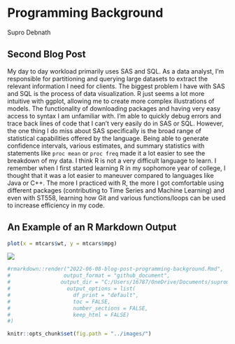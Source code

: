 Programming Background
================
Supro Debnath

## Second Blog Post

My day to day workload primarily uses SAS and SQL. As a data analyst,
I’m responsible for partitioning and querying large datasets to extract
the relevant information I need for clients. The biggest problem I have
with SAS and SQL is the process of data visualization. R just seems a
lot more intuitive with ggplot, allowing me to create more complex
illustrations of models. The functionality of downloading packages and
having very easy access to syntax I am unfamiliar with. I’m able to
quickly debug errors and trace back lines of code that I can’t very
easily do in SAS or SQL. However, the one thing I do miss about SAS
specifically is the broad range of statistical capabilities offered by
the language. Being able to generate confidence intervals, various
estimates, and summary statistics with statements like `proc mean` or
`proc freq` made it a lot easier to see the breakdown of my data. I
think R is not a very difficult language to learn. I remember when I
first started learning R in my sophomore year of college, I thought that
it was a lot easier to maneuver compared to languages like Java or C++.
The more I practiced with R, the more I got comfortable using different
packages (contributing to Time Series and Machine Learning) and even
with ST558, learning how Git and various functions/loops can be used to
increase efficiency in my code.

## An Example of an R Markdown Output

``` r
plot(x = mtcars$wt, y = mtcars$mpg)
```

![](C:/Users/16787/OneDrive/Documents/suproman98.github.io/_posts/2022-06-08-blog-post-programming-background_files/figure-gfm/unnamed-chunk-1-1.png)<!-- -->

``` r
#rmarkdown::render("2022-06-08-blog-post-programming-background.Rmd", 
#                 output_format = "github_document",
#                output_dir = "C:/Users/16787/OneDrive/Documents/suproman98.github.io/_posts",
#                  output_options = list(
#                    df_print = "default",
#                    toc = FALSE,
#                    number_sections = FALSE,
#                    keep_html = FALSE)
#)
```

``` r
knitr::opts_chunk$set(fig.path = "../images/")
```
